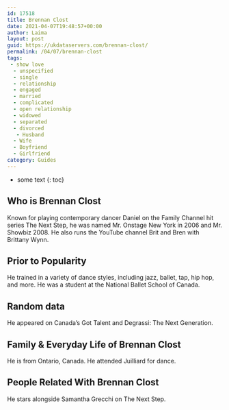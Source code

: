 ```yaml
---
id: 17518
title: Brennan Clost
date: 2021-04-07T19:48:57+00:00
author: Laima
layout: post
guid: https://ukdataservers.com/brennan-clost/
permalink: /04/07/brennan-clost
tags:
 - show love
  - unspecified
  - single
  - relationship
  - engaged
  - married
  - complicated
  - open relationship
  - widowed
  - separated
  - divorced
   - Husband
  - Wife
  - Boyfriend
  - Girlfriend
category: Guides
---
```


* some text
{: toc}


## Who is Brennan Clost
                  
                  
                  
Known for playing contemporary dancer Daniel on the Family Channel hit series The Next Step, he was named Mr. Onstage New York in 2006 and Mr. Showbiz 2008. He also runs the YouTube channel Brit and Bren with Brittany Wynn. 
                  
              
            
              
            
                
                
                
## Prior to Popularity
                  
                  
                  
He trained in a variety of dance styles, including jazz, ballet, tap, hip hop, and more. He was a student at the National Ballet School of Canada. 
                  
              
            
              
            
                
                
                
## Random data
                  
                  
                  
He appeared on Canada&#8217;s Got Talent and Degrassi: The Next Generation. 
                  
              
            
              
            
                
                
                
## Family & Everyday Life of Brennan Clost
                  
                  
                  
He is from Ontario, Canada. He attended Juilliard for dance. 
                  
              
            
              
            
                
                
                
## People Related With Brennan Clost
                  
                  
                  
He stars alongside Samantha Grecchi on The Next Step. 
                  
              
            
              
            
                
              
            
              
              
            
            
              
            
          
          
          